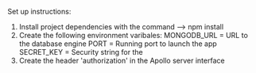 Set up instructions:

1. Install project dependencies with the command --> npm install
2. Create the following environment varibales:
    MONGODB_URL = URL to the database engine
    PORT = Running port to launch the app
    SECRET_KEY = Security string for the
3. Create the header 'authorization' in the Apollo server interface